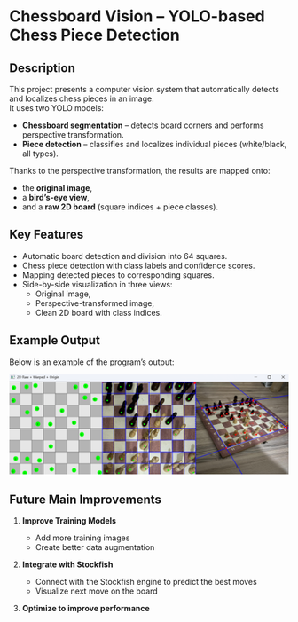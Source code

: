 # Chessboard Vision – YOLO-based Chess Piece Detection

## Description  
This project presents a computer vision system that automatically detects and localizes chess pieces in an image.  
It uses two YOLO models:  

- **Chessboard segmentation** – detects board corners and performs perspective transformation.  
- **Piece detection** – classifies and localizes individual pieces (white/black, all types).  

Thanks to the perspective transformation, the results are mapped onto:  

- the **original image**,  
- a **bird’s-eye view**,  
- and a **raw 2D board** (square indices + piece classes).  

## Key Features  
- Automatic board detection and division into 64 squares.  
- Chess piece detection with class labels and confidence scores.  
- Mapping detected pieces to corresponding squares.  
- Side-by-side visualization in three views:  
  - Original image,  
  - Perspective-transformed image,  
  - Clean 2D board with class indices.

## Example Output

Below is an example of the program’s output:


![Chessboard Vision Result](result.png)


## Future Main Improvements

1. **Improve Training Models**
   - Add more training images  
   - Create better data augmentation  

2. **Integrate with Stockfish**
   - Connect with the Stockfish engine to predict the best moves
   - Visualize next move on the board

3. **Optimize to improve performance**